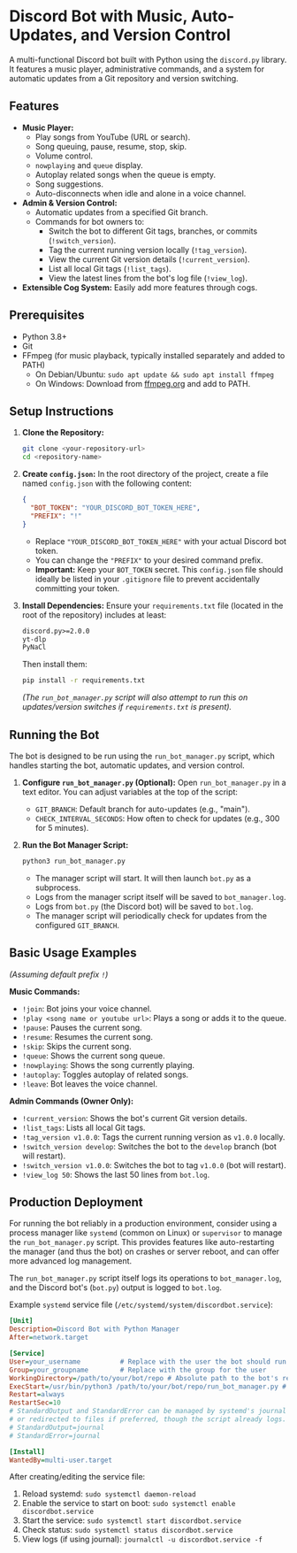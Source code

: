 # Discord Bot with Music, Auto-Updates, and Version Control

A multi-functional Discord bot built with Python using the `discord.py` library. It features a music player, administrative commands, and a system for automatic updates from a Git repository and version switching.

## Features

*   **Music Player:**
    *   Play songs from YouTube (URL or search).
    *   Song queuing, pause, resume, stop, skip.
    *   Volume control.
    *   `nowplaying` and `queue` display.
    *   Autoplay related songs when the queue is empty.
    *   Song suggestions.
    *   Auto-disconnects when idle and alone in a voice channel.
*   **Admin & Version Control:**
    *   Automatic updates from a specified Git branch.
    *   Commands for bot owners to:
        *   Switch the bot to different Git tags, branches, or commits (`!switch_version`).
        *   Tag the current running version locally (`!tag_version`).
        *   View the current Git version details (`!current_version`).
        *   List all local Git tags (`!list_tags`).
        *   View the latest lines from the bot's log file (`!view_log`).
*   **Extensible Cog System:** Easily add more features through cogs.

## Prerequisites

*   Python 3.8+
*   Git
*   FFmpeg (for music playback, typically installed separately and added to PATH)
    *   On Debian/Ubuntu: `sudo apt update && sudo apt install ffmpeg`
    *   On Windows: Download from [ffmpeg.org](https://ffmpeg.org/download.html) and add to PATH.

## Setup Instructions

1.  **Clone the Repository:**
    ```bash
    git clone <your-repository-url>
    cd <repository-name>
    ```

2.  **Create `config.json`:**
    In the root directory of the project, create a file named `config.json` with the following content:

    ```json
    {
      "BOT_TOKEN": "YOUR_DISCORD_BOT_TOKEN_HERE",
      "PREFIX": "!"
    }
    ```
    *   Replace `"YOUR_DISCORD_BOT_TOKEN_HERE"` with your actual Discord bot token.
    *   You can change the `"PREFIX"` to your desired command prefix.
    *   **Important:** Keep your `BOT_TOKEN` secret. This `config.json` file should ideally be listed in your `.gitignore` file to prevent accidentally committing your token.

3.  **Install Dependencies:**
    Ensure your `requirements.txt` file (located in the root of the repository) includes at least:
    ```txt
    discord.py>=2.0.0
    yt-dlp
    PyNaCl
    ```
    Then install them:
    ```bash
    pip install -r requirements.txt
    ```
    *(The `run_bot_manager.py` script will also attempt to run this on updates/version switches if `requirements.txt` is present).*

## Running the Bot

The bot is designed to be run using the `run_bot_manager.py` script, which handles starting the bot, automatic updates, and version control.

1.  **Configure `run_bot_manager.py` (Optional):**
    Open `run_bot_manager.py` in a text editor. You can adjust variables at the top of the script:
    *   `GIT_BRANCH`: Default branch for auto-updates (e.g., "main").
    *   `CHECK_INTERVAL_SECONDS`: How often to check for updates (e.g., 300 for 5 minutes).

2.  **Run the Bot Manager Script:**
    ```bash
    python3 run_bot_manager.py
    ```
    *   The manager script will start. It will then launch `bot.py` as a subprocess.
    *   Logs from the manager script itself will be saved to `bot_manager.log`.
    *   Logs from `bot.py` (the Discord bot) will be saved to `bot.log`.
    *   The manager script will periodically check for updates from the configured `GIT_BRANCH`.

## Basic Usage Examples

*(Assuming default prefix `!`)*

**Music Commands:**
*   `!join`: Bot joins your voice channel.
*   `!play <song name or youtube url>`: Plays a song or adds it to the queue.
*   `!pause`: Pauses the current song.
*   `!resume`: Resumes the current song.
*   `!skip`: Skips the current song.
*   `!queue`: Shows the current song queue.
*   `!nowplaying`: Shows the song currently playing.
*   `!autoplay`: Toggles autoplay of related songs.
*   `!leave`: Bot leaves the voice channel.

**Admin Commands (Owner Only):**
*   `!current_version`: Shows the bot's current Git version details.
*   `!list_tags`: Lists all local Git tags.
*   `!tag_version v1.0.0`: Tags the current running version as `v1.0.0` locally.
*   `!switch_version develop`: Switches the bot to the `develop` branch (bot will restart).
*   `!switch_version v1.0.0`: Switches the bot to tag `v1.0.0` (bot will restart).
*   `!view_log 50`: Shows the last 50 lines from `bot.log`.

## Production Deployment

For running the bot reliably in a production environment, consider using a process manager like `systemd` (common on Linux) or `supervisor` to manage the `run_bot_manager.py` script. This provides features like auto-restarting the manager (and thus the bot) on crashes or server reboot, and can offer more advanced log management.

The `run_bot_manager.py` script itself logs its operations to `bot_manager.log`, and the Discord bot's (`bot.py`) output is logged to `bot.log`.

Example `systemd` service file (`/etc/systemd/system/discordbot.service`):
```ini
[Unit]
Description=Discord Bot with Python Manager
After=network.target

[Service]
User=your_username          # Replace with the user the bot should run as
Group=your_groupname        # Replace with the group for the user
WorkingDirectory=/path/to/your/bot/repo # Absolute path to the bot's repository root
ExecStart=/usr/bin/python3 /path/to/your/bot/repo/run_bot_manager.py # Adjust python3 path if needed
Restart=always
RestartSec=10
# StandardOutput and StandardError can be managed by systemd's journal
# or redirected to files if preferred, though the script already logs.
# StandardOutput=journal
# StandardError=journal

[Install]
WantedBy=multi-user.target
```
After creating/editing the service file:
1.  Reload systemd: `sudo systemctl daemon-reload`
2.  Enable the service to start on boot: `sudo systemctl enable discordbot.service`
3.  Start the service: `sudo systemctl start discordbot.service`
4.  Check status: `sudo systemctl status discordbot.service`
5.  View logs (if using journal): `journalctl -u discordbot.service -f`
```
